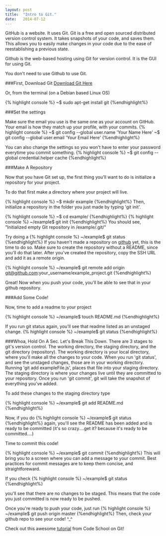 ```yaml
---
layout: post
title:  "Intro to Git."
date:   2014-07-12
---
```


GitHub is a website. It uses Git.
Git is a free and open sourced distributed version control system.
It takes snapshots of your code, and saves them. This allows you to easily make changes in your code due to the ease of reestablishing a previous state.

Github is the web-based hosting using Git for version control.
It is the GUI for using Git.

You don't need to use Github to use Git.

###First, Download Git
[Download Git Here](http://git-scm.com/downloads)

Or, from the terminal (on a Debian based Linux OS)

{% highlight console %}
~$ sudo apt-get install git
{%endhighlight%}

###Set the settings

Make sure the email you use is the same one as your account on GitHub.   
Your email is how they match up your profile, with your commits.
{% highlight console %}
~$ git config --global user.name 'Your Name Here'
~$ git config --global user.email 'Your Email Here'
{%endhighlight%}

You can also change the settings so you won't have to enter your password everytime you commit something.
{% highlight console %}
~$ git config --global credential.helper cache
{%endhighlight%}

###Make A Repository

Now that you have Git set up, the first thing you'll want to do is initialize a repository for your project.

To do that first make a directory where your project will live.

{% highlight console %}
~$ mkdir example
{%endhighlight%}
Then, initialize a repository in the folder you just made by typing 'git init'.

{% highlight console %}
~$ cd example/
{%endhighlight%}
{% highlight console %}
~/example$ git init
{%endhighlight%}
You should see, "Initialized empty Git repository in /example/.git/"

Try doing a 
{% highlight console %}
~/example$ git status
{%endhighlight%}
If you haven't made a repository on [github](http://www.github.com) yet, this is the time to do so. Make sure to create the repository without a README, since you'll do that later. After you've created the repository, copy the SSH URL and add it as a remote origin.

{% highlight console %}
~/example$ git remote add origin git@github.com:your_username/example_project.git
{%endhighlight%}

Great! Now when you push your code, you'll be able to see that in your github repository.

###Add Some Code!

Now, time to add a readme to your project

{% highlight console %}
~/example$ touch README.md
{%endhighlight%}


If you run git status again, you'll see that readme listed as an unstaged change.
{% highlight console %}
~/example$ git status
{%endhighlight%}

###Whoa, Hold On A Sec. Let's Break This Down.
There are 3 stages to git's version control. The working directory, the staging directory, and the git directory (repository).
The working directory is your local directory, where you'll make all the changes to your code. When you run 'git status', and see the unstaged changes, those are in your working directory. Running 'git add exampleFile.js', places that file into your staging directory. The staging directory is where your changes live until they are committed to your repository. Once you run 'git commit', git will take the snapshot of everything you've added.

To add these changes to the staging directory type

{% highlight console %}
~/example$ git add README.md
{%endhighlight%}

Now, if you do 
{% highlight console %}
~/example$ git status
{%endhighlight%}
again, you'll see the README has been added and is ready to be committed (it's so crazy....get it? because it's ready to be committed....)

Time to commit this code!

{% highlight console %}
~/example$ git commit
{%endhighlight%}
This will bring you to a screen where you can add a message to your commit. Best practices for commit messages are to keep them concise, and straightforeward. 

If you check 
{% highlight console %}
~/example$ git status
{%endhighlight%}

you'll see that there are no changes to be staged. This means that the code you just committed is now ready to be pushed.

Once you're ready to push your code, just run 
{% highlight console %}
~/example$ git push origin master
{%endhighlight%}
Then, check your github repo to see your code! ^_^

Check out this awesome [tutorial](https://www.codeschool.com/courses/try-git) from Code School on Git!